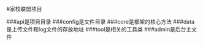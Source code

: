 #家校联盟项目

###api是项目目录
###config是文件目录
###core是框架的核心方法
###data是上传文件和log文件的存放地址
###tool是相关的工具类
###admin是后台主文件
